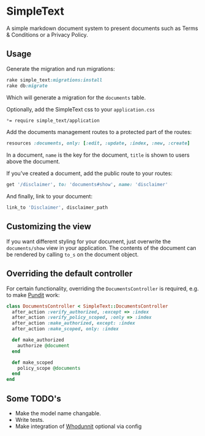 # SimpleText
A simple markdown document system to present documents such as Terms & Conditions or a Privacy Policy.
## Usage
Generate the migration and run migrations:
```Ruby
rake simple_text:migrations:install
rake db:migrate
```
Which will generate a migration for the `documents` table.

Optionally, add the SimpleText css to your `application.css`
```Scss
*= require simple_text/application
```

Add the documents management routes to a protected part of the routes:
```Ruby
resources :documents, only: [:edit, :update, :index, :new, :create]
```

In a document, `name` is the key for the document, `title` is shown to users above the document.

If you've created a document, add the public route to your routes:
```Ruby
get '/disclaimer', to: 'documents#show', name: 'disclaimer'
```

And finally, link to your document:
```Ruby
link_to 'Disclaimer', disclaimer_path
```

## Customizing the view
If you want different styling for your document, just overwrite the `documents/show` view in your application.
The contents of the document can be rendered by calling `to_s` on the document object.

## Overriding the default controller
For certain functionality, overriding the `DocumentsController` is required, e.g. to make [Pundit](https://github.com/elabs/pundit) work:
```Ruby
class DocumentsController < SimpleText::DocumentsController
  after_action :verify_authorized, :except => :index
  after_action :verify_policy_scoped, :only => :index
  after_action :make_authorized, except: :index
  after_action :make_scoped, only: :index

  def make_authorized
    authorize @document
  end

  def make_scoped
    policy_scope @documents
  end
end
```

## Some TODO's
- Make the model name changable.
- Write tests.
- Make integration of [Whodunnit](https://github.com/fletcher91/whodunnit) optional via config